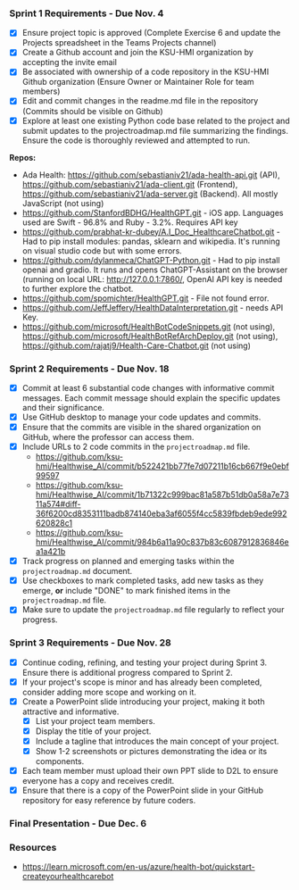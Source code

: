 ### Sprint 1 Requirements - Due Nov. 4
- [X] Ensure project topic is approved (Complete Exercise 6 and update the Projects spreadsheet in the Teams Projects channel)
- [X] Create a Github account and join the KSU-HMI organization by accepting the invite email
- [X] Be associated with ownership of a code repository in the KSU-HMI Github organization (Ensure Owner or Maintainer Role for team members)
- [X] Edit and commit changes in the readme.md file in the repository (Commits should be visible on Github)
- [X] Explore at least one existing Python code base related to the project and submit updates to the projectroadmap.md file summarizing the findings. Ensure the code is thoroughly reviewed and attempted to run.

 __Repos:__     
- Ada Health: https://github.com/sebastianiv21/ada-health-api.git (API), https://github.com/sebastianiv21/ada-client.git (Frontend), https://github.com/sebastianiv21/ada-server.git (Backend). All mostly JavaScript (not using)
- https://github.com/StanfordBDHG/HealthGPT.git - iOS app. Languages used are Swift - 96.8% and Ruby - 3.2%. Requires API key
- https://github.com/prabhat-kr-dubey/A.I_Doc_HealthcareChatbot.git - Had to pip install modules: pandas, sklearn and wikipedia. It's running on visual studio code but with some errors.
- https://github.com/dylanmeca/ChatGPT-Python.git - Had to pip install openai and gradio. It runs and opens ChatGPT-Assistant on the browser (running on local URL: http://127.0.0.1:7860/, OpenAI API key is needed to further explore the chatbot.
- https://github.com/spomichter/HealthGPT.git - File not found error.
- https://github.com/JeffJeffery/HealthDataInterpretation.git - needs API Key.
- https://github.com/microsoft/HealthBotCodeSnippets.git (not using), https://github.com/microsoft/HealthBotRefArchDeploy.git (not using), https://github.com/rajatj9/Health-Care-Chatbot.git (not using)

### Sprint 2 Requirements - Due Nov. 18
- [X] Commit at least 6 substantial code changes with informative commit messages. Each commit message should explain the specific updates and their significance.
- [X] Use GitHub desktop to manage your code updates and commits.
- [X] Ensure that the commits are visible in the shared organization on GitHub, where the professor can access them.
- [X] Include URLs to 2 code commits in the `projectroadmap.md` file.
     - https://github.com/ksu-hmi/Healthwise_AI/commit/b522421bb77fe7d07211b16cb667f9e0ebf99597
     -  https://github.com/ksu-hmi/Healthwise_AI/commit/1b71322c999bac81a587b51db0a58a7e7311a574#diff-36f6200cd8353111badb874140eba3af6055f4cc5839fbdeb9ede992620828c1
     -  https://github.com/ksu-hmi/Healthwise_AI/commit/984b6a11a90c837b83c6087912836846ea1a421b
- [X] Track progress on planned and emerging tasks within the `projectroadmap.md` document.
- [X] Use checkboxes to mark completed tasks, add new tasks as they emerge, __or__  include "DONE" to mark finished items in the `projectroadmap.md` file.
- [X] Make sure to update the `projectroadmap.md` file regularly to reflect your progress.

### Sprint 3 Requirements - Due Nov. 28
- [X] Continue coding, refining, and testing your project during Sprint 3. Ensure there is additional progress compared to Sprint 2.
- [X] If your project's scope is minor and has already been completed, consider adding more scope and working on it.
- [X] Create a PowerPoint slide introducing your project, making it both attractive and informative.
  - [X] List your project team members.
  - [X] Display the title of your project.
  - [X] Include a tagline that introduces the main concept of your project.
  - [X] Show 1-2 screenshots or pictures demonstrating the idea or its components.
- [X] Each team member must upload their own PPT slide to D2L to ensure everyone has a copy and receives credit.
- [X] Ensure that there is a copy of the PowerPoint slide in your GitHub repository for easy reference by future coders.

### Final Presentation - Due Dec. 6

### Resources
- https://learn.microsoft.com/en-us/azure/health-bot/quickstart-createyourhealthcarebot 
